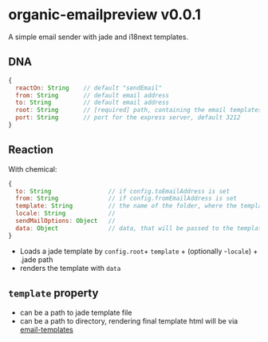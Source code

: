 # organic-emailpreview v0.0.1

A simple email sender with jade and i18next templates.

## DNA

```js
{
  reactOn: String    // default "sendEmail"
  from: String       // default email address
  to: String         // default email address
  root: String       // [required] path, containing the email templates
  port: String       // port for the express server, default 3212
}
```

## Reaction

With chemical:

```js
{
  to: String                // if config.toEmailAddress is set
  from: String              // if config.fromEmailAddress is set
  template: String          // the name of the folder, where the template is located
  locale: String            //
  sendMailOptions: Object   //
  data: Object              // data, that will be passed to the template
}
```

* Loads a jade template by `config.root`+ `template` + (optionally -`locale`) + .jade path
* renders the template with `data`

## `template` property

  * can be a path to jade template file
  * can be a path to directory, rendering final template html will be via [email-templates](https://github.com/niftylettuce/node-email-templates)
